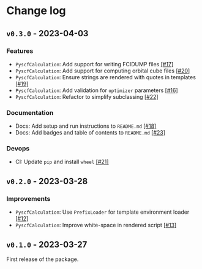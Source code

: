 # Change log

## `v0.3.0` - 2023-04-03

### Features
- `PyscfCalculation`: Add support for writing FCIDUMP files [[#17]](https://github.com/microsoft/aiida-pyscf/pull/17)
- `PyscfCalculation`: Add support for computing orbital cube files [[#20]](https://github.com/microsoft/aiida-pyscf/pull/20)
- `PyscfCalculation`: Ensure strings are rendered with quotes in templates [[#19]](https://github.com/microsoft/aiida-pyscf/pull/19)
- `PyscfCalculation`: Add validation for `optimizer` parameters [[#16]](https://github.com/microsoft/aiida-pyscf/pull/16)
- `PyscfCalculation`: Refactor to simplify subclassing [[#22]](https://github.com/microsoft/aiida-pyscf/pull/22)

### Documentation
- Docs: Add setup and run instructions to `README.md` [[#18]](https://github.com/microsoft/aiida-pyscf/pull/18)
- Docs: Add badges and table of contents to `README.md` [[#23]](https://github.com/microsoft/aiida-pyscf/pull/23)

### Devops
- CI: Update `pip` and install `wheel` [[#21]](https://github.com/microsoft/aiida-pyscf/pull/21)


## `v0.2.0` - 2023-03-28

### Improvements
- `PyscfCalculation`: Use `PrefixLoader` for template environment loader [[#12]](https://github.com/microsoft/aiida-pyscf/pull/12)
- `PyscfCalculation`: Improve white-space in rendered script [[#13]](https://github.com/microsoft/aiida-pyscf/pull/13)


## `v0.1.0` - 2023-03-27

First release of the package.
